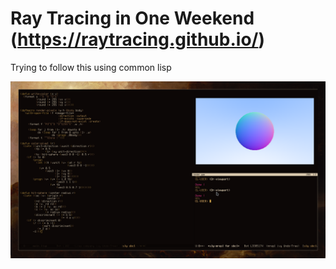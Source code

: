 # Ray Tracing in One Weekend (https://raytracing.github.io/)
Trying to follow this using common lisp

![Screenshot](./screen.png)
